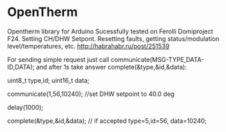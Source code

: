 # OpenTherm
Opentherm library for Arduino
Sucessfully tested on Ferolli Domiproject F24.
Setting CH/DHW Setpont. Resetting faults, getting status/modulation level/temperatures, etc.
http://habrahabr.ru/post/251539


For sending simple request just call communicate(MSG-TYPE,DATA-ID,DATA); and after 1s take answer complete(&type,&id,&data):

uint8_t type,id;
uint16_t data;

communicate(1,56,10240); //set DHW setpoint to 40.0 deg

delay(1000);

complete(&type,&id,&data); // if accepted type=5,id=56, data=10240;
